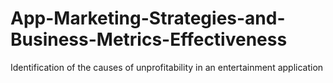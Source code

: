 # App-Marketing-Strategies-and-Business-Metrics-Effectiveness
Identification of the causes of unprofitability in an entertainment application
